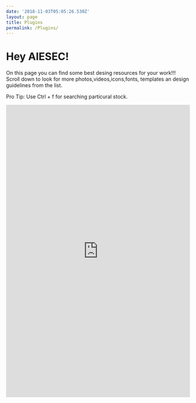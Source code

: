 ```yaml
---
date: '2018-11-03T05:05:26.530Z'
layout: page
title: Plugins
permalink: /Plugins/
---
```


<script src="https://cdnjs.cloudflare.com/ajax/libs/jquery/3.1.0/jquery.min.js"></script>
<script src="https://cdnjs.cloudflare.com/ajax/libs/jquery-sheetrock/1.1.4/dist/sheetrock.min.js"></script>
<link rel="stylesheet" href="https://maxcdn.bootstrapcdn.com/bootstrap/3.3.7/css/bootstrap.min.css" integrity="sha384-BVYiiSIFeK1dGmJRAkycuHAHRg32OmUcww7on3RYdg4Va+PmSTsz/K68vbdEjh4u" crossorigin="anonymous">


<h1>Hey AIESEC!</h1>
On this page you can find some best desing resources for your work!!!
Scroll down to look for more photos,videos,icons,fonts, templates an design guidelines from the list.
<p>Pro Tip: Use Ctrl + f for searching particural stock.</p>

<iframe src="https://docs.google.com/spreadsheets/d/e/2PACX-1vStp_zF9I2VkxV6UmnMLYMcq8fxk0vPvh06AIDGQpU9A267Zt_WC-Ee_FTpzJGjzwYcIKXacJLBmuZL/pubhtml?gid=1197189565&amp;single=true&amp;widget=true&amp;headers=false"  style="width:100%; height: 800px; border: none"></iframe>

<script>
var mySpreadsheet = 'https://docs.google.com/spreadsheets/d/1nNebFruy7RCNQ1Kc8xcnsPBF5qW5VRZIqEU4IC3ZjKg/edit?usp=sharing';

$('#switch-hitters').sheetrock({
  url: mySpreadsheet,
  query: "select A,B,C,D,E,L where E = 'Both' order by L desc",
  fetchSize: 10
});
</script>

<table id="switch-hitters" class="table table-condensed table-striped"></table>
